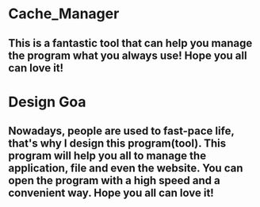 # Cache_Manager
## This is a fantastic tool that can help you manage the program what you always use! Hope you all can love it!

# Design Goa
## Nowadays, people are used to fast-pace life, that's why I design this program(tool). This program will help you all to manage the application, file and even the website. You can open the program with a high speed and a convenient way. Hope you all can love it!

